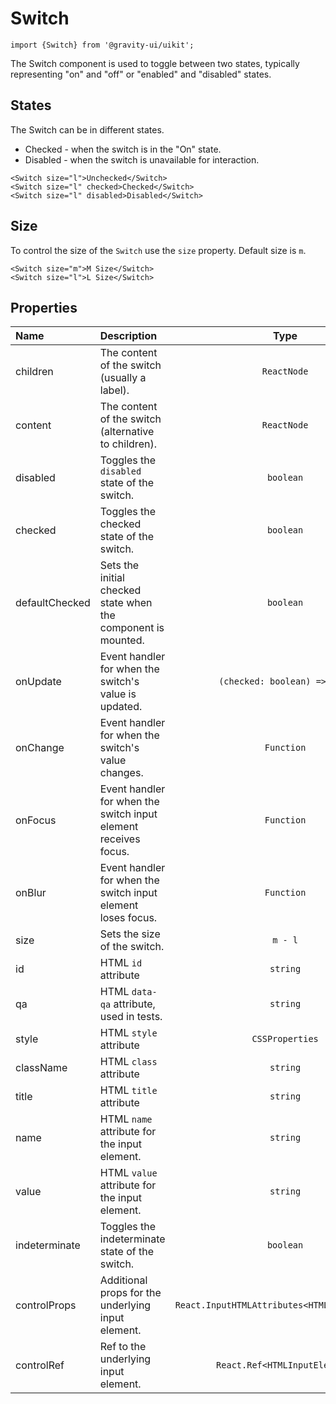 <!--GITHUB_BLOCK-->

# Switch

<!--/GITHUB_BLOCK-->

```tsx
import {Switch} from '@gravity-ui/uikit';
```

The Switch component is used to toggle between two states, typically representing "on" and "off" or "enabled" and "disabled" states.

## States

The Switch can be in different states.

- Checked - when the switch is in the "On" state.
- Disabled - when the switch is unavailable for interaction.

<!--LANDING_BLOCK

<ExampleBlock
    code={`
<Switch size="l">Unchecked</Switch>
<Switch size="l" checked>Checked</Switch>
<Switch size="l" disabled>Disabled</Switch>
`}
>
    <UIKit.Switch size="l">Unchecked</UIKit.Switch>
    <UIKit.Switch size="l" checked>Checked</UIKit.Switch>
    <UIKit.Switch size="l" disabled>Disabled</UIKit.Switch>
</ExampleBlock>

LANDING_BLOCK-->

<!--GITHUB_BLOCK-->

```tsx
<Switch size="l">Unchecked</Switch>
<Switch size="l" checked>Checked</Switch>
<Switch size="l" disabled>Disabled</Switch>
```

<!--/GITHUB_BLOCK-->

## Size

To control the size of the `Switch` use the `size` property. Default size is `m`.

<!--LANDING_BLOCK

<ExampleBlock
    code={`
<Switch size="m">M Size</Switch>
<Switch size="l">L Size</Switch>
`}
>
    <UIKit.Switch size="m">M Size</UIKit.Switch>
    <UIKit.Switch size="l">L Size</UIKit.Switch>
</ExampleBlock>

LANDING_BLOCK-->

<!--GITHUB_BLOCK-->

```tsx
<Switch size="m">M Size</Switch>
<Switch size="l">L Size</Switch>
```

<!--/GITHUB_BLOCK-->

## Properties

| Name           | Description                                                     |                     Type                      | Default |
| :------------- | :-------------------------------------------------------------- | :-------------------------------------------: | :-----: |
| children       | The content of the switch (usually a label).                    |                  `ReactNode`                  |         |
| content        | The content of the switch (alternative to children).            |                  `ReactNode`                  |         |
| disabled       | Toggles the `disabled` state of the switch.                     |                   `boolean`                   | `false` |
| checked        | Toggles the checked state of the switch.                        |                   `boolean`                   | `false` |
| defaultChecked | Sets the initial checked state when the component is mounted.   |                   `boolean`                   | `false` |
| onUpdate       | Event handler for when the switch's value is updated.           |         `(checked: boolean) => void`          |         |
| onChange       | Event handler for when the switch's value changes.              |                  `Function`                   |         |
| onFocus        | Event handler for when the switch input element receives focus. |                  `Function`                   |         |
| onBlur         | Event handler for when the switch input element loses focus.    |                  `Function`                   |         |
| size           | Sets the size of the switch.                                    |                    `m - l`                    |  `"m"`  |
| id             | HTML `id` attribute                                             |                   `string`                    |         |
| qa             | HTML `data-qa` attribute, used in tests.                        |                   `string`                    |         |
| style          | HTML `style` attribute                                          |                `CSSProperties`                |         |
| className      | HTML `class` attribute                                          |                   `string`                    |         |
| title          | HTML `title` attribute                                          |                   `string`                    |         |
| name           | HTML `name` attribute for the input element.                    |                   `string`                    |         |
| value          | HTML `value` attribute for the input element.                   |                   `string`                    |         |
| indeterminate  | Toggles the indeterminate state of the switch.                  |                   `boolean`                   | `false` |
| controlProps   | Additional props for the underlying input element.              | `React.InputHTMLAttributes<HTMLInputElement>` |         |
| controlRef     | Ref to the underlying input element.                            |         `React.Ref<HTMLInputElement>`         |         |
